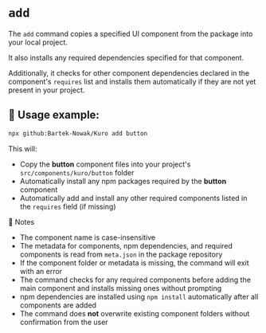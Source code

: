# `add`

The `add` command copies a specified UI component from the package into your local project.

It also installs any required dependencies specified for that component.

Additionally, it checks for other component dependencies declared in the component's `requires` list and installs them automatically if they are not yet present in your project.

## 🧪 Usage example:

```bash
npx github:Bartek-Nowak/Kuro add button
```

This will:

- Copy the **button** component files into your project's `src/components/kuro/button` folder
- Automatically install any npm packages required by the **button** component
- Automatically add and install any other required components listed in the `requires` field (if missing)

🔧 Notes

- The component name is case-insensitive
- The metadata for components, npm dependencies, and required components is read from `meta.json` in the package repository
- If the component folder or metadata is missing, the command will exit with an error
- The command checks for any required components before adding the main component and installs missing ones without prompting
- npm dependencies are installed using `npm install` automatically after all components are added
- The command does **not** overwrite existing component folders without confirmation from the user
